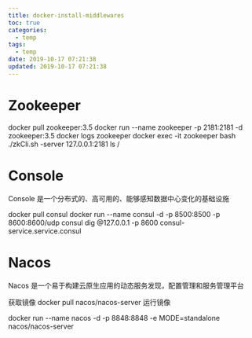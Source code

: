 ```yaml
---
title: docker-install-middlewares
toc: true
categories:
  - temp
tags:
  - temp
date: 2019-10-17 07:21:38
updated: 2019-10-17 07:21:38
---
```

# Zookeeper
docker pull zookeeper:3.5
docker run --name zookeeper -p 2181:2181 -d zookeeper:3.5
docker logs zookeeper 
docker exec -it zookeeper bash
./zkCli.sh -server 127.0.0.1:2181
ls /


# Console
Console 是一个分布式的、高可用的、能够感知数据中心变化的基础设施

docker pull consul
docker run --name consul -d -p 8500:8500 -p 8600:8600/udp consul
dig @127.0.0.1 -p 8600 consul-service.service.consul

# Nacos
Nacos 是一个易于构建云原生应用的动态服务发现，配置管理和服务管理平台

获取镜像
docker pull nacos/nacos-server
运行镜像

docker run --name nacos -d -p 8848:8848 -e MODE=standalone nacos/nacos-server